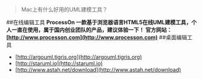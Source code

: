 > Mac上有什么好用的UML建模工具？

##在线编辑工具
**ProcessOn 一款基于浏览器语言HTML5在线UML建模工具，个人一直在使用，属于国内创业团队的产品，建议体验一下！ 官方网站：[http://www.processon.com](http://www.processon.com)**
##桌面编辑工具
* [http://argouml.tigris.org](http://argouml.tigris.org)
* [http://staruml.io](http://staruml.io)
* [http://www.astah.net/download](http://www.astah.net/download)
